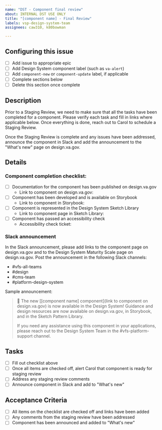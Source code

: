 ```yaml
---
name: "DST - Component final review"
about: INTERNAL DST USE ONLY
title: "[component name] - Final Review"
labels: vsp-design-system-team
assignees: caw310, k80bowman

---
```


## Configuring this issue
- [ ] Add issue to appropriate epic
- [ ] Add Design System component label (such as `va-alert`)
- [ ] Add `component-new` or `component-update` label, if applicable
- [ ] Complete sections below
- [ ] Delete this section once complete

## Description
Prior to a Staging Review, we need to make sure that all the tasks have been completed for a component. Please verify each task and fill in links where applicable below. Once everything is done, reach out to Carol to schedule a Staging Review.

Once the Staging Review is complete and any issues have been addressed, announce the component in Slack and add the announcement to the "What's new" page on design.va.gov.

## Details
### Component completion checklist:
- [ ] Documentation for the component has been published on design.va.gov
    - Link to component on design.va.gov: 
- [ ] Component has been developed and is available on Storybook
    - Link to component in Storybook:
- [ ] Component is represented in the Design System Sketch Library
    - Link to component page in Sketch Library:
- [ ] Component has passed an accessibility check
    - Accessibility check ticket:

### Slack announcement
In the Slack announcement, please add links to the component page on design.va.gov and to the Design System Maturity Scale page on design.va.gov. Post the announcement in the following Slack channels:
- #vfs-all-teams
- #design
- #cms-team
- #platform-design-system

Sample announcement:
> :loudspeaker: The new [[component name] component](link to component on design.va.gov) is now available in the Design System! Guidance and design resources are now available on design.va.gov, in Storybook, and in the Sketch Pattern Library.
>
> If you need any assistance using this component in your applications, please reach out to the Design System Team in the #vfs-platform-support channel.

## Tasks
- [ ] Fill out checklist above
- [ ] Once all items are checked off, alert Carol that component is ready for staging review
- [ ] Address any staging review comments
- [ ] Announce component in Slack and add to "What's new"

## Acceptance Criteria
- [ ] All items on the checklist are checked off and links have been added
- [ ] Any comments from the staging review have been addressed
- [ ] Component has been announced and added to "What's new"